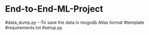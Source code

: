 # End-to-End-ML-Project
#data_dump.py --To save the data in mogodb Atlas format
#template
#requirements.txt
#setup.py